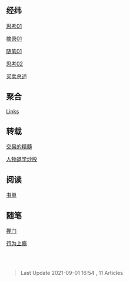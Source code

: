 ## 经纬

[思考01](./经纬/「经纬」思考01.md)

[摘录01](./经纬/「经纬」摘录01.md)

[随笔01](./经纬/「经纬」随笔01.md)

[思考02](./经纬/「经纬」思考02.md)

[买卖总述](./经纬/「经纬」买卖总述.md)





## 聚合

[Links](./聚合/「聚合」Links.md)





## 转载

[交易的精髓](./转载/「转载」交易的精髓.md)

[人物退学炒股](./转载/「转载」人物退学炒股.md)





## 阅读

[书单](./阅读/「阅读」书单.md)





## 随笔

[禅门](./随笔/「随笔」禅门.md)

[行为上瘾](./随笔/「随笔」行为上瘾.md)





<br/>

<br/>

> Last Update 2021-09-01 16:54 , 11 Articles

